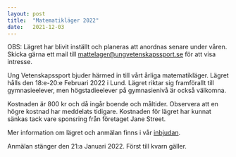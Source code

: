 ```yaml
---
layout: post
title:  "Matematikläger 2022"
date:   2021-12-03
---
```


OBS: Lägret har blivit inställt och planeras att anordnas senare under våren. Skicka gärna ett mail till [mattelager@ungvetenskapssport.se](mailto:mattelager@ungvetenskapssport.se) för att visa intresse.

Ung Vetenskapssport bjuder härmed in till vårt årliga matematikläger. Lägret hålls den 18:e-20:e Februari 2022 i Lund. Lägret riktar sig framförallt till gymnasieelever, men högstadieelever på gymnasienivå är också välkomna.

Kostnaden är 800 kr och då ingår boende och måltider. Observera att en högre kostnad har meddelats tidigare. Kostnaden för lägret har kunnat sänkas tack vare sponsring från företaget Jane Street.

Mer information om lägret och anmälan finns i vår [inbjudan](/assets/event_invites/20211203_inbjudan_mattelager.pdf).

Anmälan stänger den 21:a Januari 2022. Först till kvarn gäller.
